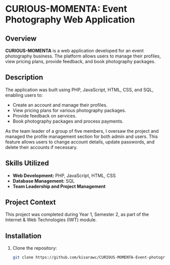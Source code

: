 # CURIOUS-MOMENTA: Event Photography Web Application

## Overview
**CURIOUS-MOMENTA** is a web application developed for an event photography business. The platform allows users to manage their profiles, view pricing plans, provide feedback, and book photography packages.

## Description
The application was built using PHP, JavaScript, HTML, CSS, and SQL, enabling users to:
- Create an account and manage their profiles.
- View pricing plans for various photography packages.
- Provide feedback on services.
- Book photography packages and process payments.

As the team leader of a group of five members, I oversaw the project and managed the profile management section for both admin and users. This feature allows users to change account details, update passwords, and delete their accounts if necessary.

## Skills Utilized
- **Web Development:** PHP, JavaScript, HTML, CSS
- **Database Management:** SQL
- **Team Leadership and Project Management**

## Project Context
This project was completed during Year 1, Semester 2, as part of the Internet & Web Technologies (IWT) module.

## Installation
1. Clone the repository:
   ```bash
   git clone https://github.com/kisarawc/CURIOUS-MOMENTA-Event-photography-management-system
